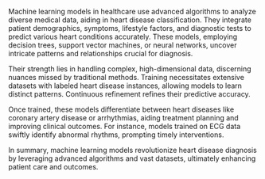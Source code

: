 
Machine learning models in healthcare use advanced algorithms to analyze diverse medical data, aiding in heart disease classification. They integrate patient demographics, symptoms, lifestyle factors, and diagnostic tests to predict various heart conditions accurately. These models, employing decision trees, support vector machines, or neural networks, uncover intricate patterns and relationships crucial for diagnosis.

Their strength lies in handling complex, high-dimensional data, discerning nuances missed by traditional methods. Training necessitates extensive datasets with labeled heart disease instances, allowing models to learn distinct patterns. Continuous refinement refines their predictive accuracy.

Once trained, these models differentiate between heart diseases like coronary artery disease or arrhythmias, aiding treatment planning and improving clinical outcomes. For instance, models trained on ECG data swiftly identify abnormal rhythms, prompting timely interventions.

In summary, machine learning models revolutionize heart disease diagnosis by leveraging advanced algorithms and vast datasets, ultimately enhancing patient care and outcomes.
